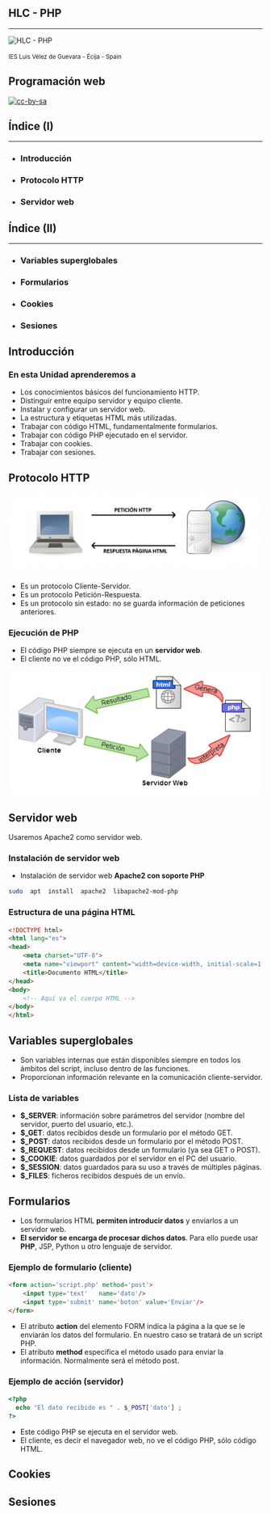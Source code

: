 <!---
Ejemplos de inserción de videos

<video class="stretch" controls><source src="http://clips.vorwaerts-gmbh.de/big_buck_bunny.mp4" type="video/mp4"></video>
<iframe width="560" height="315" src="https://www.youtube.com/embed/3RBq-WlL4cU" frameborder="0" allowfullscreen></iframe>

slide: data-background="#ff0000" 
element: class="fragment" data-fragment-index="1"
-->

## HLC - PHP
---
![HLC - PHP](http://jamj2000.github.io/hlc-php/hlc-php.png)
<p><small> IES Luis Vélez de Guevara - Écija - Spain </small></p>


## Programación web

[![cc-by-sa](http://jamj2000.github.io/hlc-php/cc-by-sa.png)](http://creativecommons.org/licenses/by-sa/4.0/)


## Índice (I)
--- 
- ### Introducción
- ### Protocolo HTTP
- ### Servidor web


## Índice (II)
--- 
- ### Variables superglobales
- ### Formularios
- ### Cookies
- ### Sesiones

<!--- Note: Nota a pie de página. -->



## Introducción


### En esta Unidad aprenderemos a

- Los conocimientos básicos del funcionamiento HTTP.
- Distinguir entre equipo servidor y equipo cliente.
- Instalar y configurar un servidor web.
- La estructura y etiquetas HTML más utilizadas.
- Trabajar con código HTML, fundamentalmente formularios.
- Trabajar con código PHP ejecutado en el servidor.
- Trabajar con cookies.
- Trabajar con sesiones.



## Protocolo HTTP

![arquitectura HTTP](assets/arquitectura-http.jpg)

- Es un protocolo Cliente-Servidor.
- Es un protocolo Petición-Respuesta.
- Es un protocolo sin estado: no se guarda información de peticiones anteriores.  


### Ejecución de PHP

- El código PHP siempre se ejecuta en un **servidor web**.
- El cliente no ve el código PHP, sólo HTML.

![arquitectura PHP](assets/arquitectura-php.png)



## Servidor web

Usaremos Apache2 como servidor web.


### Instalación de servidor web

- Instalación de servidor web **Apache2 con soporte PHP**

```bash
sudo  apt  install  apache2  libapache2-mod-php
```


### Estructura de una página HTML

```html
<!DOCTYPE html>
<html lang="es">
<head>
    <meta charset="UTF-8">
    <meta name="viewport" content="width=device-width, initial-scale=1.0">
    <title>Documento HTML</title>
</head>
<body>
    <!-- Aquí va el cuerpo HTML -->
</body>
</html>
```



## Variables superglobales

- Son variables internas que están disponibles siempre en todos los ámbitos del script, incluso dentro de las funciones.
- Proporcionan información relevante en la comunicación cliente-servidor.


### Lista de variables

- **$_SERVER**: información sobre parámetros del servidor (nombre del servidor, puerto del usuario,
etc.).
- **$_GET**: datos recibidos desde un formulario por el método GET.  
- **$_POST**: datos recibidos desde un formulario por el método POST.
- **$_REQUEST**: datos recibidos desde un formulario (ya sea GET o POST).
- **$_COOKIE**: datos guardados por el servidor en el PC del usuario.
- **$_SESSION**: datos guardados para su uso a través de múltiples páginas.
- **$_FILES**: ficheros recibidos después de un envío.



## Formularios

- Los formularios HTML **permiten introducir datos** y enviarlos a un servidor web.
- **El servidor se encarga de procesar dichos datos**. Para ello puede usar **PHP**, JSP, Python u otro lenguaje de servidor.


### Ejemplo de formulario (cliente)

```html
<form action='script.php' method='post'>
    <input type='text'   name='dato'/>
    <input type='submit' name='boton' value='Enviar'/>
</form>
``` 
- El atributo **action** del elemento FORM indica la página a la que se le enviarán los datos del
formulario. En nuestro caso se tratará de un script PHP.
- El atributo **method** especifica el método usado para enviar la información. Normalmente será el método post.


### Ejemplo de acción (servidor)

```php
<?php 
  echo "El dato recibido es " . $_POST['dato'] ;
?>
```
- Este código PHP se ejecuta en el servidor web. 
- El cliente, es decir el navegador web, no ve el código PHP, sólo código HTML.


## Cookies



## Sesiones

